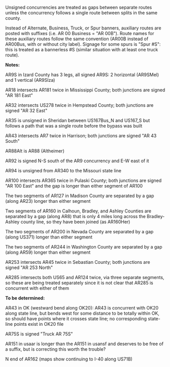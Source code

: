 Unsigned concurrencies are treated as gaps between separate routes unless the concurrency follows a single route between splits in the same county.

Instead of Alternate, Business, Truck, or Spur banners, auxiliary routes are posted with suffixes (i.e. AR 00 Business = "AR 00B"). Route names for these auxiliary routes follow the same convention (AR00B instead of AR00Bus, with or without city label). Signage for some spurs is "Spur #S": this is treated as a bannerless #S (similar situation with at least one truck route).

**Notes:**

AR9S in Izard County has 3 legs, all signed AR9S: 2 horizontal (AR9SMel) and 1 vertical (AR9SIza)

AR18 intersects AR181 twice in Mississippi County; both junctions are signed "AR 181 East"

AR32 intersects US278 twice in Hempstead County; both junctions are signed "AR 32 East"

AR35 is unsigned in Sheridan between US167Bus_N and US167_S but follows a path that was a single route before the bypass was built

AR43 intersects AR7 twice in Harrison; both junctions are signed "AR 43 South"

AR88Alt is AR88 (Altheimer)

AR92 is signed N-S south of the AR9 concurrency and E-W east of it

AR94 is unsigned from AR340 to the Missouri state line

AR100 intersects AR365 twice in Pulaski County; both junctions are signed "AR 100 East" and the gap is longer than either segment of AR100

The two segments of AR127 in Madison County are separated by a gap (along AR23) longer than either segment

Two segments of AR160 in Calhoun, Bradley, and Ashley Counties are separated by a gap (along AR8) that is only 4 miles long across the Bradley-Ashley county line, so they have been joined (as AR160Her)

The two segments of AR200 in Nevada County are separated by a gap (along US371) longer than either segment

The two segments of AR244 in Washington County are separated by a gap (along AR59) longer than either segment

AR253 intersects AR45 twice in Sebastian County; both junctions are signed "AR 253 North"

AR285 intersects both US65 and AR124 twice, via three separate segments, so these are being treated separately since it is not clear that AR285 is concurrent with either of them

**To be determined:**

AR43 in OK (westward bend along OK20): AR43 is concurrent with OK20 along state line, but bends west for some distance to be totally within OK, so should have points where it crosses state line; no corresponding state-line points exist in OK20 file

AR75S is signed "Truck AR 75S"

AR151 in usaar is longer than the AR151 in usansf and deserves to be free of a suffix, but is correcting this worth the trouble?

N end of AR162 (maps show continuing to I-40 along US71B)
